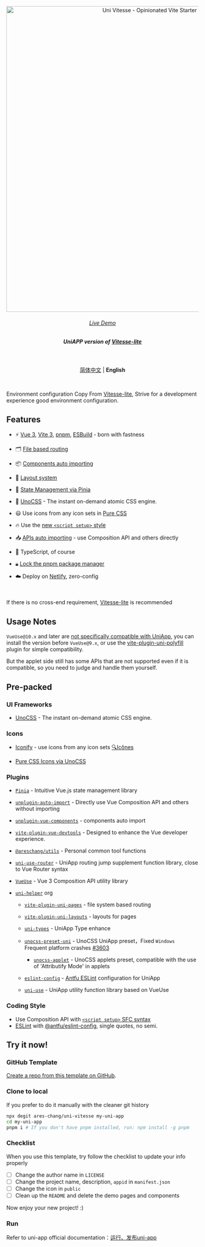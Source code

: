 <p align='center'>
  <img src='https://user-images.githubusercontent.com/36911513/250519667-0b07fd60-968d-4d81-9185-1e8ac421ab02.png' alt='Uni Vitesse - Opinionated Vite Starter Template' width='800'/>
</p>

<h6 align='center'>
<a href="https://uni-vitesse.netlify.app/">Live Demo</a>
</h6>

<h5 align='center'>
<b>UniAPP version of <a href="https://github.com/antfu/vitesse-lite">Vitesse-lite</a></b>
</h5>

<br/>

<p align='center'>
<a href="https://github.com/Ares-Chang/uni-vitesse/blob/master/README.md">简体中文</a> | <b>English</b>
</p>

<br/>

Environment configuration Copy From [Vitesse-lite](https://github.com/antfu/vitesse-lite), Strive for a development experience good environment configuration.

 ## Features

- ⚡️ [Vue 3](https://github.com/vuejs/core), [Vite 3](https://github.com/vitejs/vite), [pnpm](https://pnpm.io/), [ESBuild](https://github.com/evanw/esbuild) - born with fastness

- 🗂 [File based routing](https://github.com/Ares-Chang/uni-vitesse/tree/master/src/pages)

- 📦 [Components auto importing](https://github.com/Ares-Chang/uni-vitesse/blob/master/src/components)

- 📑 [Layout system](https://github.com/Ares-Chang/uni-vitesse/tree/master/src/layouts)

- 🍍 [State Management via Pinia](https://pinia.vuejs.org)

- 🎨 [UnoCSS](https://github.com/unocss/unocss) - The instant on-demand atomic CSS engine.

- 😃 Use icons from any icon sets in [Pure CSS](https://github.com/antfu/unocss/tree/main/packages/preset-icons)

- 🔥 Use the [new `<script setup>` style](https://github.com/vuejs/rfcs/pull/227)

- 📥 [APIs auto importing](https://github.com/antfu/unplugin-auto-import) - use Composition API and others directly

- 🦾 TypeScript, of course

- 🔒︎ [Lock the pnpm package manager](https://pnpm.io/only-allow-pnpm)

- ☁️ Deploy on [Netlify](https://www.netlify.com/), zero-config

<br>

If there is no cross-end requirement, [Vitesse-lite](https://github.com/antfu/vitesse-lite) is recommended

## Usage Notes

`VueUse@10.x` and later are [not specifically compatible with UniApp](https://github.com/dcloudio/uni-app/issues/4604), you can install the version before `VueUse@9.x`, or use the [vite-plugin-uni-polyfill](https://github.com/Ares-Chang/vite-plugin-uni-polyfill) plugin for simple compatibility.

But the applet side still has some APIs that are not supported even if it is compatible, so you need to judge and handle them yourself.

## Pre-packed

### UI Frameworks

- [UnoCSS](https://github.com/antfu/unocss) - The instant on-demand atomic CSS engine.

### Icons

- [Iconify](https://iconify.design) - use icons from any icon sets [🔍Icônes](https://icones.netlify.app/)

- [Pure CSS Icons via UnoCSS](https://github.com/antfu/unocss/tree/main/packages/preset-icons)

### Plugins

- [`Pinia`](https://pinia.vuejs.org) - Intuitive Vue.js state management library

- [`unplugin-auto-import`](https://github.com/antfu/unplugin-auto-import) - Directly use Vue Composition API and others without importing

- [`unplugin-vue-components`](https://github.com/antfu/unplugin-vue-components) - components auto import

- [`vite-plugin-vue-devtools`](https://github.com/webfansplz/vite-plugin-vue-devtools) - Designed to enhance the Vue developer experience.

- [`@areschang/utils`](https://github.com/Ares-Chang/utils) - Personal common tool functions

- [`uni-use-router`](https://github.com/Ares-Chang/uni-use-router) - UniApp routing jump supplement function library, close to Vue Router syntax

- [`VueUse`](https://github.com/vueuse/vueuse) - Vue 3 Composition API utility library

- [`uni-helper`](https://github.com/uni-helper) org

  - [`vite-plugin-uni-pages`](https://github.com/uni-helper/vite-plugin-uni-pages) - file system based routing

  - [`vite-plugin-uni-layouts`](https://github.com/uni-helper/vite-plugin-uni-layouts) - layouts for pages

  - [`uni-types`](https://github.com/uni-helper/uni-typed/tree/main/packages/uni-types) - UniApp Type enhance

  - [`unocss-preset-uni`](https://github.com/uni-helper/unocss-preset-uni) - UnoCSS UniApp preset，Fixed `Windows` Frequent platform crashes [#3603](https://github.com/dcloudio/uni-app/issues/3603)

    - [`unocss-applet`](https://github.com/unocss-applet/unocss-applet) - UnoCSS applets preset, compatible with the use of 'Attributify Mode' in applets

  - [`eslint-config`](https://github.com/uni-helper/eslint-config) - [Antfu ESLint](https://github.com/antfu/eslint-config) configuration for UniApp

  - [`uni-use`](https://github.com/uni-helper/uni-use) - UniApp utility function library based on VueUse

### Coding Style

- Use Composition API with [`<script setup>` SFC syntax](https://github.com/vuejs/rfcs/pull/227)
- [ESLint](https://eslint.org/) with [@antfu/eslint-config](https://github.com/antfu/eslint-config), single quotes, no semi.

## Try it now!

### GitHub Template

[Create a repo from this template on GitHub](https://github.com/ares-chang/uni-vitesse/generate).

### Clone to local

If you prefer to do it manually with the cleaner git history

```bash
npx degit ares-chang/uni-vitesse my-uni-app
cd my-uni-app
pnpm i # If you don't have pnpm installed, run: npm install -g pnpm
```

### Checklist

When you use this template, try follow the checklist to update your info properly

- [ ] Change the author name in `LICENSE`
- [ ] Change the project name, description, `appid` in `manifest.json`
- [ ] Change the icon in `public`
- [ ] Clean up the `README` and delete the demo pages and components

Now enjoy your new project! :)

### Run

Refer to uni-app official documentation：[运行、发布uni-app](https://uniapp.dcloud.net.cn/quickstart-cli.html#%E8%BF%90%E8%A1%8C%E3%80%81%E5%8F%91%E5%B8%83uni-app)

